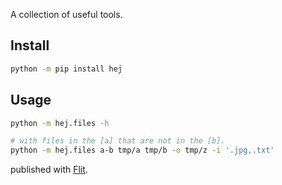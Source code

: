 A collection of useful tools.

## Install
```sh
python -m pip install hej
```

## Usage
```sh
python -m hej.files -h

# with files in the [a] that are not in the [b].
python -m hej.files a-b tmp/a tmp/b -o tmp/z -i '.jpg,.txt'
```

published with [Flit](https://flit.readthedocs.io/en/latest/).